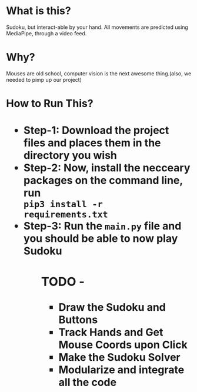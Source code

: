 <h1><b>What is this?</b></h1>
Sudoku, but interact-able by your hand. All movements are predicted using MediaPipe, through a video feed.

<h1><b>Why?</b></h1>
Mouses are old school, computer vision is the next awesome thing.(also, we needed to pimp up our project)

<h1><b>How to Run This?</b><h1>
<ul>
  <li>Step-1: Download the project files and places them in the directory you wish</li>
  <li>Step-2: Now, install the necceary packages on the command line, run </li><code>pip3 install -r requirements.txt</code>
  <li>Step-3: Run the <code>main.py</code> file and you should be able to now play Sudoku</li>
<ul>
  
<h3><b>TODO -</b></h3>
<ul>
  <li>Draw the Sudoku and Buttons</li>
  <li>Track Hands and Get Mouse Coords upon Click</li>
  <li>Make the Sudoku Solver</li>
  <li>Modularize and integrate all the code</li>
<ul>

